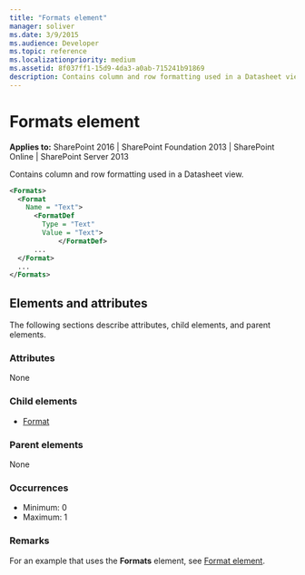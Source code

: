 ```yaml
---
title: "Formats element"
manager: soliver
ms.date: 3/9/2015
ms.audience: Developer
ms.topic: reference
ms.localizationpriority: medium
ms.assetid: 8f037ff1-15d9-4da3-a0ab-715241b91869
description: Contains column and row formatting used in a Datasheet view.
---
```


# Formats element

**Applies to:** SharePoint 2016 | SharePoint Foundation 2013 | SharePoint Online | SharePoint Server 2013

Contains column and row formatting used in a Datasheet view.

```XML
<Formats>
  <Format
    Name = "Text">
      <FormatDef
        Type = "Text"
        Value = "Text">
            </FormatDef>
      ...
  </Format>
  ...
</Formats>
```

## Elements and attributes

The following sections describe attributes, child elements, and parent elements.

### Attributes

None

### Child elements

- [Format](format-element.md)

### Parent elements

None

### Occurrences

- Minimum: 0
- Maximum: 1

### Remarks

For an example that uses the **Formats** element, see [Format element](format-element.md).
